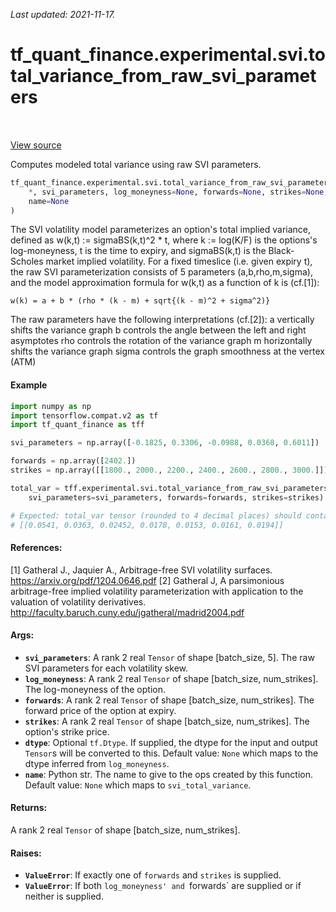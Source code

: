<!--
This file is generated by a tool. Do not edit directly.
For open-source contributions the docs will be updated automatically.
-->

*Last updated: 2021-11-17.*

<div itemscope itemtype="http://developers.google.com/ReferenceObject">
<meta itemprop="name" content="tf_quant_finance.experimental.svi.total_variance_from_raw_svi_parameters" />
<meta itemprop="path" content="Stable" />
</div>

# tf_quant_finance.experimental.svi.total_variance_from_raw_svi_parameters

<!-- Insert buttons and diff -->

<table class="tfo-notebook-buttons tfo-api" align="left">
</table>

<a target="_blank" href="https://github.com/google/tf-quant-finance/blob/master/tf_quant_finance/experimental/svi/parameterizations.py">View source</a>



Computes modeled total variance using raw SVI parameters.

```python
tf_quant_finance.experimental.svi.total_variance_from_raw_svi_parameters(
    *, svi_parameters, log_moneyness=None, forwards=None, strikes=None, dtype=None,
    name=None
)
```



<!-- Placeholder for "Used in" -->

The SVI volatility model parameterizes an option's total implied variance,
defined as w(k,t) := sigmaBS(k,t)^2 * t, where k := log(K/F) is the options's
log-moneyness, t is the time to expiry, and sigmaBS(k,t) is the Black-Scholes
market implied volatility. For a fixed timeslice (i.e. given expiry t), the
raw SVI parameterization consists of 5 parameters (a,b,rho,m,sigma), and
the model approximation formula for w(k,t) as a function of k is (cf.[1]):
```None
w(k) = a + b * (rho * (k - m) + sqrt{(k - m)^2 + sigma^2)}
```
The raw parameters have the following interpretations (cf.[2]):
a      vertically shifts the variance graph
b      controls the angle between the left and right asymptotes
rho    controls the rotation of the variance graph
m      horizontally shifts the variance graph
sigma  controls the graph smoothness at the vertex (ATM)

#### Example

```python
import numpy as np
import tensorflow.compat.v2 as tf
import tf_quant_finance as tff

svi_parameters = np.array([-0.1825, 0.3306, -0.0988, 0.0368, 0.6011])

forwards = np.array([2402.])
strikes = np.array([[1800., 2000., 2200., 2400., 2600., 2800., 3000.]])

total_var = tff.experimental.svi.total_variance_from_raw_svi_parameters(
    svi_parameters=svi_parameters, forwards=forwards, strikes=strikes)

# Expected: total_var tensor (rounded to 4 decimal places) should contain
# [[0.0541, 0.0363, 0.02452, 0.0178, 0.0153, 0.0161, 0.0194]]
```

#### References:
[1] Gatheral J., Jaquier A., Arbitrage-free SVI volatility surfaces.
https://arxiv.org/pdf/1204.0646.pdf
[2] Gatheral J, A parsimonious arbitrage-free implied volatility
parameterization with application to the valuation of volatility derivatives.
http://faculty.baruch.cuny.edu/jgatheral/madrid2004.pdf

#### Args:


* <b>`svi_parameters`</b>: A rank 2 real `Tensor` of shape [batch_size, 5]. The raw SVI
  parameters for each volatility skew.
* <b>`log_moneyness`</b>: A rank 2 real `Tensor` of shape [batch_size, num_strikes].
  The log-moneyness of the option.
* <b>`forwards`</b>: A rank 2 real `Tensor` of shape [batch_size, num_strikes]. The
  forward price of the option at expiry.
* <b>`strikes`</b>: A rank 2 real `Tensor` of shape [batch_size, num_strikes]. The
  option's strike price.
* <b>`dtype`</b>: Optional `tf.Dtype`. If supplied, the dtype for the input and output
  `Tensor`s will be converted to this.
  Default value: `None` which maps to the dtype inferred from
    `log_moneyness`.
* <b>`name`</b>: Python str. The name to give to the ops created by this function.
  Default value: `None` which maps to `svi_total_variance`.


#### Returns:

A rank 2 real `Tensor` of shape [batch_size, num_strikes].



#### Raises:


* <b>`ValueError`</b>: If exactly one of `forwards` and `strikes` is supplied.
* <b>`ValueError`</b>: If both `log_moneyness' and `forwards` are supplied or if
neither is supplied.